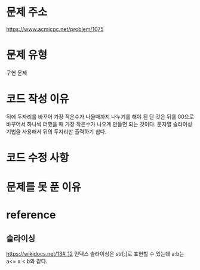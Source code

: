 # 문제 주소
https://www.acmicpc.net/problem/1075

# 문제 유형
구현 문제

# 코드 작성 이유
뒤에 두자리를 바꾸어 가장 작은수가 나올때까지 나누기를 해야 된 단 것은 뒤를 00으로 바꾸어서 하나씩 더했을 때 가장 작은수가 나오게 만들면 되는 것이다.
문자열 슬라이싱 기법을 사용해서 뒤의 두자리만 출력하기 쉽다.

# 코드 수정 사항

# 문제를 못 푼 이유

# reference
## 슬라이싱
https://wikidocs.net/13#_12
인덱스 슬라이싱은 str[:]로 표현할 수 있는데 a:b는 a<= x < b와 같다.

